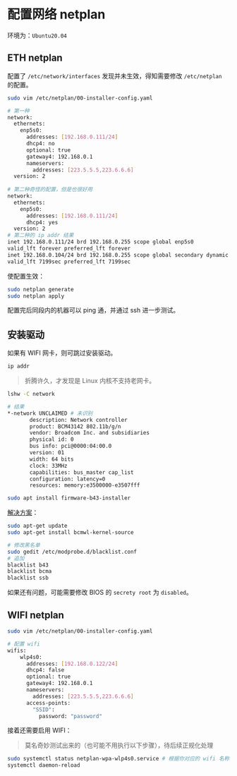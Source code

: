 # 配置网络 netplan

环境为：`Ubuntu20.04`

## ETH netplan

配置了 `/etc/network/interfaces` 发现并未生效，得知需要修改 `/etc/netplan` 的配置。

```bash
sudo vim /etc/netplan/00-installer-config.yaml

# 第一种
network:
  ethernets:
    enp5s0:
      addresses: [192.168.0.111/24]
      dhcp4: no
      optional: true
      gateway4: 192.168.0.1
      nameservers:
        addresses: [223.5.5.5,223.6.6.6]
  version: 2
  
# 第二种奇怪的配置，但是也很好用
network:
  ethernets:
    enp5s0:
      addresses: [192.168.0.111/24]
      dhcp4: yes
  version: 2
# 第二种的 ip addr 结果
inet 192.168.0.111/24 brd 192.168.0.255 scope global enp5s0
valid_lft forever preferred_lft forever
inet 192.168.0.104/24 brd 192.168.0.255 scope global secondary dynamic enp5s0
valid_lft 7199sec preferred_lft 7199sec
```

使配置生效：

```bash
sudo netplan generate
sudo netplan apply
```

配置完后同段内的机器可以 ping 通，并通过 ssh 进一步测试。

## 安装驱动

如果有 WIFI 网卡，则可跳过安装驱动。

```bash
ip addr
```

> 折腾许久，才发现是 Linux 内核不支持老网卡。

```bash
lshw -C network

# 结果
*-network UNCLAIMED # 未识别       
       description: Network controller
       product: BCM43142 802.11b/g/n
       vendor: Broadcom Inc. and subsidiaries
       physical id: 0
       bus info: pci@0000:04:00.0
       version: 01
       width: 64 bits
       clock: 33MHz
       capabilities: bus_master cap_list
       configuration: latency=0
       resources: memory:e3500000-e3507fff
```

```sh
sudo apt install firmware-b43-installer
```

[解决方案](https://askubuntu.com/questions/765584/is-it-possible-to-use-broadcom-bcm43142-wifi-in-ubuntu-16-04)：

```bash
sudo apt-get update
sudo apt-get install bcmwl-kernel-source

# 修改黑名单
sudo gedit /etc/modprobe.d/blacklist.conf
# 追加
blacklist b43
blacklist bcma
blacklist ssb
```

如果还有问题，可能需要修改 BIOS 的 `secrety root` 为 `disabled`。

## WIFI netplan

```bash
sudo vim /etc/netplan/00-installer-config.yaml

# 配置 wifi
wifis:
    wlp4s0:
      addresses: [192.168.0.122/24]
      dhcp4: false
      optional: true
      gateway4: 192.168.0.1
      nameservers:
        addresses: [223.5.5.5,223.6.6.6]
      access-points:
        "SSID":
          password: "password"
```

接着还需要启用 WIFI：

> 莫名奇妙测试出来的（也可能不用执行以下步骤），待后续正规化处理

```bash
sudo systemctl status netplan-wpa-wlp4s0.service # 根据你对应的 wifi 名称
systemctl daemon-reload
```
